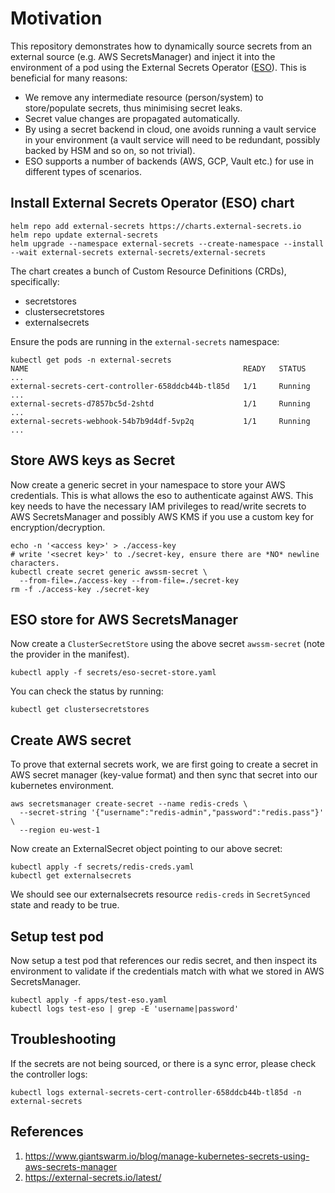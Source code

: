 # Motivation

This repository demonstrates how to dynamically source secrets from an
external source (e.g. AWS SecretsManager) and inject it into the environment
of a pod using the External Secrets Operator ([ESO](https://github.com/external-secrets/external-secrets)).
This is beneficial for many reasons:
- We remove any intermediate resource (person/system) to store/populate secrets,
  thus minimising secret leaks.
- Secret value changes are propagated automatically.
- By using a secret backend in cloud, one avoids running a vault service in
  your environment (a vault service will need to be redundant, possibly backed
  by HSM and so on, so not trivial).
- ESO supports a number of backends (AWS, GCP, Vault etc.) for use in different
  types of scenarios.

## Install External Secrets Operator (ESO) chart

```
helm repo add external-secrets https://charts.external-secrets.io
helm repo update external-secrets
helm upgrade --namespace external-secrets --create-namespace --install --wait external-secrets external-secrets/external-secrets
```
The chart creates a bunch of Custom Resource Definitions (CRDs), specifically:
- secretstores
- clustersecretstores
- externalsecrets

Ensure the pods are running in the `external-secrets` namespace:
```
kubectl get pods -n external-secrets
NAME                                                READY   STATUS    ...
external-secrets-cert-controller-658ddcb44b-tl85d   1/1     Running   ...
external-secrets-d7857bc5d-2shtd                    1/1     Running   ...
external-secrets-webhook-54b7b9d4df-5vp2q           1/1     Running   ...
```

## Store AWS keys as Secret

Now create a generic secret in your namespace to store your AWS credentials.
This is what allows the eso to authenticate against AWS. This key needs
to have the necessary IAM privileges to read/write secrets to
AWS SecretsManager and possibly AWS KMS if you use a custom key for
encryption/decryption.

```
echo -n '<access key>' > ./access-key
# write '<secret key>' to ./secret-key, ensure there are *NO* newline characters.
kubectl create secret generic awssm-secret \
  --from-file=./access-key --from-file=./secret-key
rm -f ./access-key ./secret-key
```

## ESO store for AWS SecretsManager

Now create a `ClusterSecretStore` using the above secret `awssm-secret` (note
the provider in the manifest).

```
kubectl apply -f secrets/eso-secret-store.yaml
```
You can check the status by running:
```
kubectl get clustersecretstores
```

## Create AWS secret

To prove that external secrets work, we are first going to create a secret
in AWS secret manager (key-value format) and then sync that secret into
our kubernetes environment. 

```
aws secretsmanager create-secret --name redis-creds \
  --secret-string '{"username":"redis-admin","password":"redis.pass"}' \
  --region eu-west-1
```

Now create an ExternalSecret object pointing to our above secret:

```
kubectl apply -f secrets/redis-creds.yaml
kubectl get externalsecrets
```
We should see our externalsecrets resource `redis-creds` in `SecretSynced` 
state and ready to be true.

## Setup test pod

Now setup a test pod that references our redis secret, and then inspect its
environment to validate if the credentials match with what we stored in AWS
SecretsManager.

```
kubectl apply -f apps/test-eso.yaml
kubectl logs test-eso | grep -E 'username|password'
```

## Troubleshooting

If the secrets are not being sourced, or there is a sync error, please
check the controller logs:
```
kubectl logs external-secrets-cert-controller-658ddcb44b-tl85d -n external-secrets
```

## References

1. https://www.giantswarm.io/blog/manage-kubernetes-secrets-using-aws-secrets-manager
2. https://external-secrets.io/latest/
